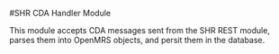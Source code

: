 #SHR CDA Handler Module

This module accepts CDA messages sent from the SHR REST module, parses them into OpenMRS objects, and persit them in the database.

